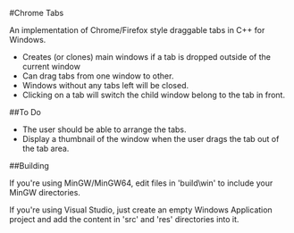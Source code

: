 #Chrome Tabs

An implementation of Chrome/Firefox style draggable tabs in C++ for Windows.

* Creates (or clones) main windows if a tab is dropped outside of the current
window
* Can drag tabs from one window to other.
* Windows without any tabs left will be closed.
* Clicking on a tab will switch the child window belong to the tab in front.

##To Do

* The user should be able to arrange the tabs.
* Display a thumbnail of the window when the user drags the tab
  out of the tab area.

##Building

If you're using MinGW/MinGW64, edit files in 'build\win' to include
your MinGW directories.

If you're using Visual Studio, just create an empty Windows Application
project and add the content in 'src' and 'res' directories into it.